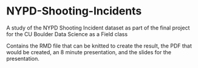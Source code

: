 # NYPD-Shooting-Incidents
A study of the NYPD Shooting Incident dataset as part of the final project for the CU Boulder Data Science as a Field class

Contains the RMD file that can be knitted to create the result, the PDF that would be created, an 8 minute presentation, and the slides for the presentation.
